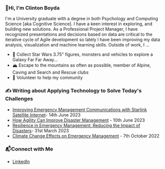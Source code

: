 ### 👋Hi, I'm Clinton Boyda

I'm a University graduate with a degree in both Psychology and Computing Science [aka Cognitive Science]. I have a keen interest in exploring, and building new solutions.  As a Professional Project Manager, I have recognized presentations and decisions based on data are critical to the iterative cycle of Agile development so lately I have been improving my data analysis, visualization and machine learning skills.  Outside of work, I ... 

* 📡 Collect Star Wars 3.75" figures, monsters and vehicles to explore a Galaxy Far Far Away...
* 🏔️ Escape to the mountains as often as possible, member of Alpine, Caving and Search and Rescue clubs
* 🙌 Volunteer to help my community

### ✍️ Writing about Applying Technology to Solve Today's Challenges
* [Improving Emergency Management Communications with Starlink Satellite Internet](https://www.linkedin.com/pulse/improving-emergency-management-communications-starlink)- 14th June 2023
* [How Agility Can Improve Disaster Management](https://www.linkedin.com/pulse/how-agility-can-improve-disaster-management-d4h-technologies) - 10th June 2023
* [Resilience in Emergency Management: Reducing the Impact of Disasters](https://www.linkedin.com/pulse/resilience-emergency-management-reducing-impact-disasters)- 31st March 2023
* [Climate Change Effects on Emergency Management](https://www.linkedin.com/pulse/climate-change-effects-emergency-management-d4h-technologies) - 7th October 2022

### 📬Connect with Me
* [LinkedIn](https://www.linkedin.com/in/clintonboyda/)

